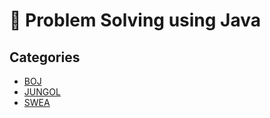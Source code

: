 # 📝 Problem Solving using Java

## Categories

- [BOJ](https://github.com/0xe82de/Problem-Solving/blob/master/Java/boj)
- [JUNGOL](https://github.com/0xe82de/Problem-Solving/blob/master/Java/jungol)
- [SWEA](https://github.com/0xe82de/Problem-Solving/blob/master/Java/swea)
